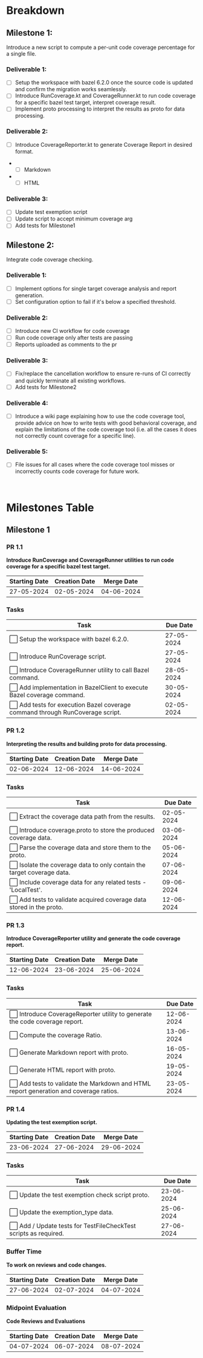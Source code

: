 # Breakdown

## Milestone 1: 
Introduce a new script to compute a per-unit code coverage percentage for a single file.
 ### Deliverable 1:
  - [ ] Setup the workspace with bazel 6.2.0 once the source code is updated and confirm the migration works seamlessly.
  - [ ] Introduce RunCoverage.kt and CoverageRunner.kt to run code coverage for a specific bazel test target, interpret coverage result.
  - [ ] Implement proto processing to interpret the results as proto for data processing.
 
 ### Deliverable 2:
  - [ ] Introduce CoverageReporter.kt to generate Coverage Report in desired format.
  - - [ ] Markdown
  - - [ ] HTML
   
### Deliverable 3:
  - [ ] Update test exemption script
  - [ ] Update script to accept minimum coverage arg
  - [ ] Add tests for Milestone1

## Milestone 2: 
 Integrate code coverage checking.
 ### Deliverable 1:
  - [ ] Implement options for single target coverage analysis and report generation.
  - [ ] Set configuration option to fail if it's below a specified threshold.
 
 ### Deliverable 2:
  - [ ] Introduce new CI workflow for code coverage
  - [ ] Run code coverage only after tests are passing
  - [ ] Reports uploaded as comments to the pr
   
 ### Deliverable 3:
  - [ ] Fix/replace the cancellation workflow to ensure re-runs of CI correctly and quickly terminate all existing workflows.
  - [ ] Add tests for Milestone2 

 ### Deliverable 4:
  - [ ] Introduce a wiki page explaining how to use the code coverage tool, provide advice on how to write tests with good behavioral coverage, and explain the limitations of the code coverage tool (i.e. all the cases it does not correctly count coverage for a specific line).

 ### Deliverable 5:
  - [ ] File issues for all cases where the code coverage tool misses or incorrectly counts code coverage for future work.

<br>

# Milestones Table

## Milestone 1

### PR 1.1
**Introduce RunCoverage and CoverageRunner utilities to run code coverage for a specific bazel test target.**

| Starting Date | Creation Date | Merge Date |
| ------------- | ------------- | ---------- |
| 27-05-2024    | 02-05-2024    | 04-06-2024 |

### Tasks

| Task | Due Date |
| ---- | -------- |
| ⬜ Setup the workspace with bazel 6.2.0. | 27-05-2024 |
| ⬜ Introduce RunCoverage script. | 27-05-2024 |
| ⬜ Introduce CoverageRunner utility to call Bazel command. | 28-05-2024 |
| ⬜ Add implementation in BazelClient to execute Bazel coverage command. | 30-05-2024 |
| ⬜ Add tests for execution Bazel coverage command through RunCoverage script. | 02-05-2024 |

### PR 1.2
**Interpreting the results and building proto for data processing.**

| Starting Date | Creation Date | Merge Date |
| ------------- | ------------- | ---------- |
| 02-06-2024    | 12-06-2024    | 14-06-2024 |

### Tasks

| Task | Due Date |
| ---- | -------- |
| ⬜ Extract the coverage data path from the results. | 02-05-2024 |
| ⬜ Introduce coverage.proto to store the produced coverage data. | 03-06-2024 |
| ⬜ Parse the coverage data and store them to the proto. | 05-06-2024 |
| ⬜ Isolate the coverage data to only contain the target coverage data. | 07-06-2024 |
| ⬜ Include coverage data for any related tests - 'LocalTest'. | 09-06-2024 |
| ⬜ Add tests to validate acquired coverage data stored in the proto. | 12-06-2024 |

### PR 1.3
**Introduce CoverageReporter utility and generate the code coverage report.**

| Starting Date | Creation Date | Merge Date |
| ------------- | ------------- | ---------- |
| 12-06-2024    | 23-06-2024    | 25-06-2024 |

### Tasks

| Task | Due Date |
| ---- | -------- |
| ⬜ Introduce CoverageReporter utility to generate the code coverage report. | 12-06-2024 |
| ⬜ Compute the coverage Ratio. | 13-06-2024 |
| ⬜ Generate Markdown report with proto. | 16-05-2024 |
| ⬜ Generate HTML report with proto. | 19-05-2024 |
| ⬜ Add tests to validate the Markdown and HTML report generation and coverage ratios. | 23-05-2024 |

### PR 1.4
**Updating the test exemption script.**

| Starting Date | Creation Date | Merge Date |
| ------------- | ------------- | ---------- |
| 23-06-2024    | 27-06-2024    | 29-06-2024 |

### Tasks

| Task | Due Date |
| ---- | -------- |
| ⬜ Update the test exemption check script proto. | 23-06-2024 |
| ⬜ Update the exemption_type data. | 25-06-2024 |
| ⬜ Add / Update tests for TestFileCheckTest scripts as required. | 27-06-2024 |

### Buffer Time
**To work on reviews and code changes.**

| Starting Date | Creation Date | Merge Date |
| ------------- | ------------- | ---------- |
| 27-06-2024    | 02-07-2024    | 04-07-2024 |

### Midpoint Evaluation
**Code Reviews and Evaluations**

| Starting Date | Creation Date | Merge Date |
| ------------- | ------------- | ---------- |
| 04-07-2024    | 06-07-2024    | 08-07-2024 |
